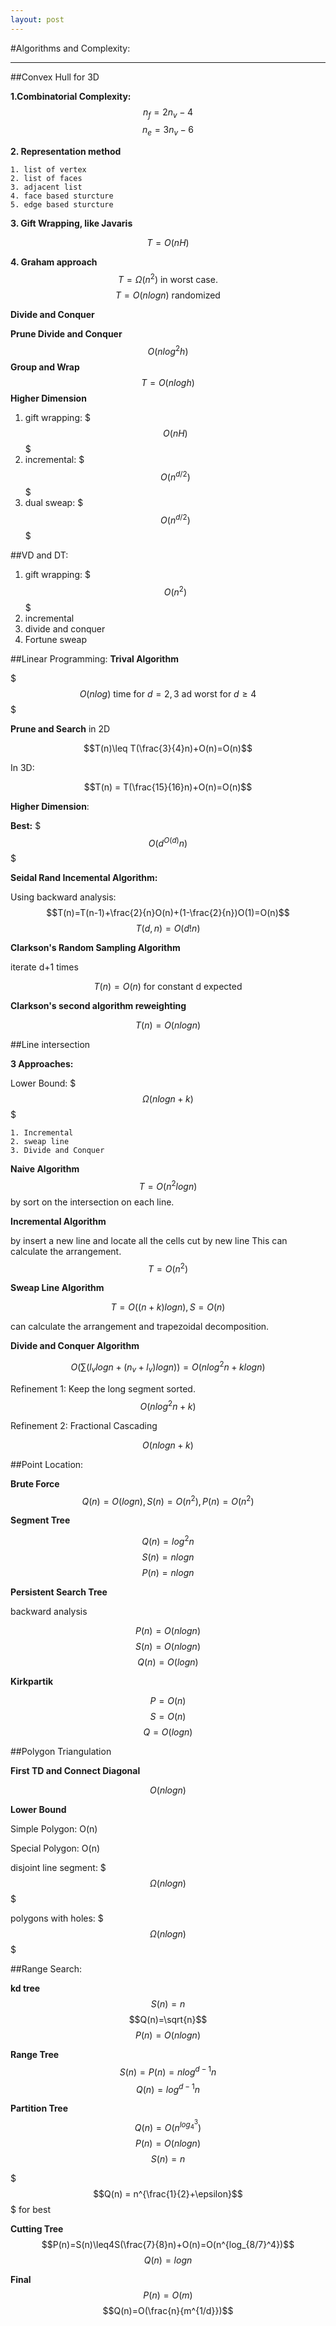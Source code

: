 ```yaml
---
layout: post
---
```



#Algorithms and Complexity:

---

##Convex Hull for 3D

**1.Combinatorial Complexity:**
$$n_f = 2n_v - 4$$
$$n_e = 3n_v - 6$$

**2. Representation method**
	
	1. list of vertex
	2. list of faces
	3. adjacent list
	4. face based sturcture
	5. edge based sturcture
	
**3. Gift Wrapping, like Javaris**

$$T=O(nH)$$

**4. Graham approach**
$$T=\Omega(n^2) \text{ in worst case.}$$
$$T=O(nlogn) \text{ randomized}$$ 

**Divide and Conquer**

**Prune Divide and Conquer**
$$O(nlog^2h)$$
**Group and Wrap**
$$T = O(nlogh)$$
**Higher Dimension**

1. gift wrapping: $$$O(nH)$$$
2. incremental: $$$O(n^{d/2})$$$
3. dual sweap: $$$O(n^{d/2})$$$

##VD and DT:
1. gift wrapping: $$$O(n^2)$$$
2. incremental
3. divide and conquer
4. Fortune sweap

##Linear Programming:
**Trival Algorithm**

$$$O(nlog) \text{ time for } d= 2,3 \text{ ad worst for }d\geq4$$$

**Prune and Search**
 in 2D
 
$$T(n)\leq T(\frac{3}{4}n)+O(n)=O(n)$$

In 3D:

$$T(n) = T(\frac{15}{16}n)+O(n)=O(n)$$

**Higher Dimension**:

**Best:** $$$O(d^{O(d)}n)$$$


**Seidal Rand Incemental Algorithm:**

Using backward analysis:
$$T(n)=T(n-1)+\frac{2}{n}O(n)+(1-\frac{2}{n})O(1)=O(n)$$
$$T(d,n)=O(d!n)$$

**Clarkson's Random Sampling Algorithm**

iterate d+1 times

$$T(n)=O(n)\text{ for constant d expected}$$

**Clarkson's second algorithm reweighting**

$$T(n)=O(nlogn)$$ 

##Line intersection

**3 Approaches:**
	
Lower Bound: $$$\Omega(nlogn +k)$$$
	
	1. Incremental
	2. sweap line
	3. Divide and Conquer

**Naive Algorithm**
$$T = O(n^2logn)$$ by sort on the intersection on each line.

**Incremental Algorithm**

 by insert a new line and locate all the cells cut by new line This can calculate the arrangement.
 $$T=O(n^2)$$

**Sweap Line Algorithm**

$$T=O((n+k)logn), S=O(n)$$

can calculate the arrangement and trapezoidal decomposition.

**Divide and Conquer Algorithm**

$$O(\sum(l_vlogn + (n_v+l_v)logn))=O(nlog^2n + klogn)$$

Refinement 1: Keep the long segment sorted.
$$O(nlog^2n+k)$$

Refinement 2: Fractional Cascading

$$O(nlogn + k)$$


##Point Location:

**Brute Force**
$$Q(n)=O(logn), S(n)=O(n^2),P(n)=O(n^2)$$

**Segment Tree**

$$Q(n)= log^2n$$
$$S(n)= nlogn$$
$$P(n)=nlogn$$

**Persistent Search Tree**

backward analysis

$$P(n)= O(nlogn)$$
$$S(n)=O(nlogn)$$
$$Q(n) = O(logn)$$


**Kirkpartik**

$$P=O(n)$$
$$S=O(n)$$
$$Q=O(logn)$$

##Polygon Triangulation

**First TD and Connect Diagonal**

$$O(nlogn)$$

**Lower Bound**

Simple Polygon: O(n)

Special Polygon: O(n)

disjoint line segment: $$$\Omega(nlogn)$$$

polygons with holes: $$$\Omega(nlogn)$$$

##Range Search:

**kd tree**
$$S(n)=n$$
$$Q(n)=\sqrt{n}$$
$$P(n)=O(nlogn)$$

**Range Tree**
$$S(n)=P(n)=nlog^{d-1}n$$
$$Q(n)=log^{d-1}n$$

**Partition Tree**
$$Q(n)=O(n^{log_4^3})$$
$$P(n)=O(nlogn)$$
$$S(n)=n$$

$$$Q(n) = n^{\frac{1}{2}+\epsilon}$$$ for best

**Cutting Tree**
$$P(n)=S(n)\leq4S(\frac{7}{8}n)+O(n)=O(n^{log_{8/7}^4})$$
$$Q(n)=logn$$


**Final**
$$P(n)=O(m)$$
$$Q(n)=O(\frac{n}{m^{1/d}})$$


